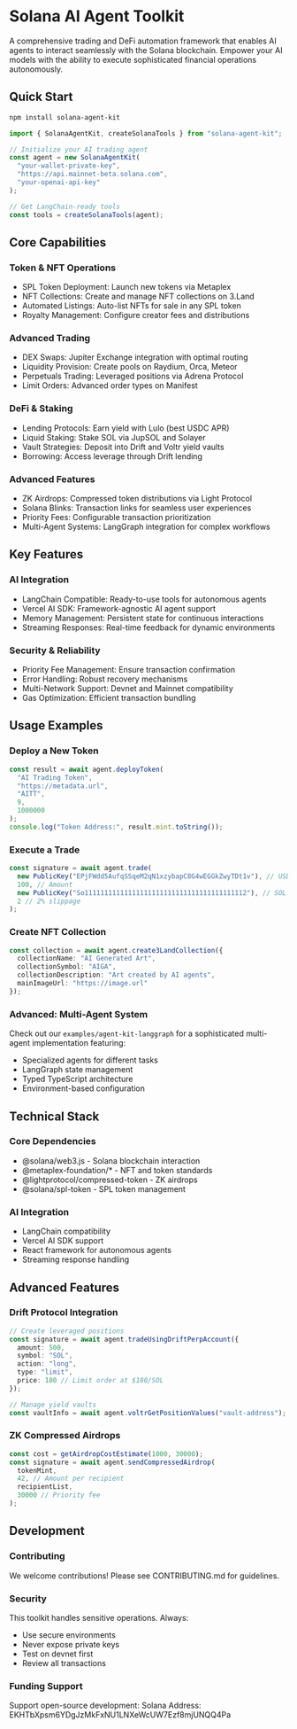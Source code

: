 # Solana AI Agent Toolkit

A comprehensive trading and DeFi automation framework that enables AI agents to interact seamlessly with the Solana blockchain. Empower your AI models with the ability to execute sophisticated financial operations autonomously.


## Quick Start

```bash
npm install solana-agent-kit
```

```typescript
import { SolanaAgentKit, createSolanaTools } from "solana-agent-kit";

// Initialize your AI trading agent
const agent = new SolanaAgentKit(
  "your-wallet-private-key", 
  "https://api.mainnet-beta.solana.com",
  "your-openai-api-key"
);

// Get LangChain-ready tools
const tools = createSolanaTools(agent);
```

## Core Capabilities

### Token & NFT Operations
- SPL Token Deployment: Launch new tokens via Metaplex
- NFT Collections: Create and manage NFT collections on 3.Land
- Automated Listings: Auto-list NFTs for sale in any SPL token
- Royalty Management: Configure creator fees and distributions

### Advanced Trading
- DEX Swaps: Jupiter Exchange integration with optimal routing
- Liquidity Provision: Create pools on Raydium, Orca, Meteor
- Perpetuals Trading: Leveraged positions via Adrena Protocol
- Limit Orders: Advanced order types on Manifest

### DeFi & Staking
- Lending Protocols: Earn yield with Lulo (best USDC APR)
- Liquid Staking: Stake SOL via JupSOL and Solayer
- Vault Strategies: Deposit into Drift and Voltr yield vaults
- Borrowing: Access leverage through Drift lending

### Advanced Features
- ZK Airdrops: Compressed token distributions via Light Protocol
- Solana Blinks: Transaction links for seamless user experiences
- Priority Fees: Configurable transaction prioritization
- Multi-Agent Systems: LangGraph integration for complex workflows

## Key Features

### AI Integration
- LangChain Compatible: Ready-to-use tools for autonomous agents
- Vercel AI SDK: Framework-agnostic AI agent support
- Memory Management: Persistent state for continuous interactions
- Streaming Responses: Real-time feedback for dynamic environments

### Security & Reliability
- Priority Fee Management: Ensure transaction confirmation
- Error Handling: Robust recovery mechanisms
- Multi-Network Support: Devnet and Mainnet compatibility
- Gas Optimization: Efficient transaction bundling

## Usage Examples

### Deploy a New Token
```typescript
const result = await agent.deployToken(
  "AI Trading Token",
  "https://metadata.url",
  "AITT",
  9,
  1000000
);
console.log("Token Address:", result.mint.toString());
```

### Execute a Trade
```typescript
const signature = await agent.trade(
  new PublicKey("EPjFWdd5AufqSSqeM2qN1xzybapC8G4wEGGkZwyTDt1v"), // USDC
  100, // Amount
  new PublicKey("So11111111111111111111111111111111111111112"), // SOL
  2 // 2% slippage
);
```

### Create NFT Collection
```typescript
const collection = await agent.create3LandCollection({
  collectionName: "AI Generated Art",
  collectionSymbol: "AIGA",
  collectionDescription: "Art created by AI agents",
  mainImageUrl: "https://image.url"
});
```

### Advanced: Multi-Agent System
Check out our `examples/agent-kit-langgraph` for a sophisticated multi-agent implementation featuring:
- Specialized agents for different tasks
- LangGraph state management
- Typed TypeScript architecture
- Environment-based configuration

## Technical Stack

### Core Dependencies
- @solana/web3.js - Solana blockchain interaction
- @metaplex-foundation/* - NFT and token standards
- @lightprotocol/compressed-token - ZK airdrops
- @solana/spl-token - SPL token management

### AI Integration
- LangChain compatibility
- Vercel AI SDK support
- React framework for autonomous agents
- Streaming response handling

## Advanced Features

### Drift Protocol Integration
```typescript
// Create leveraged positions
const signature = await agent.tradeUsingDriftPerpAccount({
  amount: 500,
  symbol: "SOL",
  action: "long",
  type: "limit",
  price: 180 // Limit order at $180/SOL
});

// Manage yield vaults
const vaultInfo = await agent.voltrGetPositionValues("vault-address");
```

### ZK Compressed Airdrops
```typescript
const cost = getAirdropCostEstimate(1000, 30000);
const signature = await agent.sendCompressedAirdrop(
  tokenMint,
  42, // Amount per recipient
  recipientList,
  30000 // Priority fee
);
```

## Development

### Contributing
We welcome contributions! Please see CONTRIBUTING.md for guidelines.

### Security
This toolkit handles sensitive operations. Always:
- Use secure environments
- Never expose private keys
- Test on devnet first
- Review all transactions

### Funding Support
Support open-source development:
Solana Address: EKHTbXpsm6YDgJzMkFxNU1LNXeWcUW7Ezf8mjUNQQ4Pa

